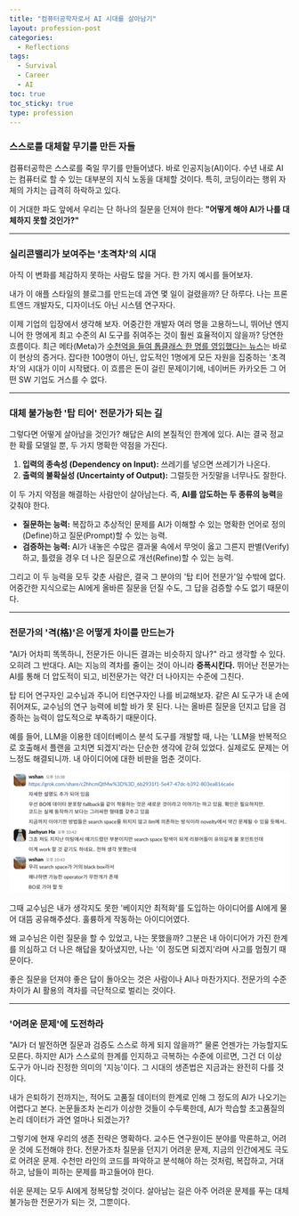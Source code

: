 ```yaml
---
title: "컴퓨터공학자로서 AI 시대를 살아남기"
layout: profession-post
categories:
  - Reflections
tags:
  - Survival
  - Career
  - AI
toc: true
toc_sticky: true
type: profession
---
```


### 스스로를 대체할 무기를 만든 자들

컴퓨터공학은 스스로를 죽일 무기를 만들어냈다. 바로 인공지능(AI)이다. 수년 내로 AI는 컴퓨터로 할 수 있는 대부분의 지식 노동을 대체할 것이다. 특히, 코딩이라는 행위 자체의 가치는 급격히 하락하고 있다.

이 거대한 파도 앞에서 우리는 단 하나의 질문을 던져야 한다: **"어떻게 해야 AI가 나를 대체하지 못할 것인가?"**

-----

### 실리콘밸리가 보여주는 '초격차'의 시대

아직 이 변화를 체감하지 못하는 사람도 많을 거다. 한 가지 예시를 들어보자.

내가 이 애플 스타일의 블로그를 만드는데 과연 몇 일이 걸렸을까? 단 하루다. 나는 프론트엔드 개발자도, 디자이너도 아닌 시스템 연구자다.

이제 기업의 입장에서 생각해 보자. 어중간한 개발자 여러 명을 고용하느니, 뛰어난 엔지니어 한 명에게 최고 수준의 AI 도구를 쥐여주는 것이 훨씬 효율적이지 않을까? 당연한 흐름이다. 최근 메타(Meta)가 [수천억을 들여 톱클래스 한 명를 영입했다는 뉴스](https://www.hankyung.com/article/2025080276807)는 바로 이 현상의 증거다. 잡다한 100명이 아닌, 압도적인 1명에게 모든 자원을 집중하는 '초격차'의 시대가 이미 시작됐다. 이 흐름은 돈이 걸린 문제이기에, 네이버든 카카오든 그 어떤 SW 기업도 거스를 수 없다.

-----

### 대체 불가능한 '탑 티어' 전문가가 되는 길

그렇다면 어떻게 살아남을 것인가? 해답은 AI의 본질적인 한계에 있다. AI는 결국 정교한 확률 모델일 뿐, 두 가지 명확한 약점을 가진다.

1.  **입력의 종속성 (Dependency on Input):** 쓰레기를 넣으면 쓰레기가 나온다.
2.  **출력의 불확실성 (Uncertainty of Output):** 그럴듯한 거짓말을 너무나도 잘한다.

이 두 가지 약점을 해결하는 사람만이 살아남는다. 즉, **AI를 압도하는 두 종류의 능력**을 갖춰야 한다.

  * **질문하는 능력:** 복잡하고 추상적인 문제를 AI가 이해할 수 있는 명확한 언어로 정의(Define)하고 질문(Prompt)할 수 있는 능력.
  * **검증하는 능력:** AI가 내놓은 수많은 결과물 속에서 무엇이 옳고 그른지 판별(Verify)하고, 틀렸을 경우 더 나은 질문으로 개선(Refine)할 수 있는 능력.

그리고 이 두 능력을 모두 갖춘 사람은, 결국 그 분야의 '탑 티어 전문가'일 수밖에 없다. 어중간한 지식으로는 AI에게 올바른 질문을 던질 수도, 그 답을 검증할 수도 없기 때문이다.

---

### 전문가의 '격(格)'은 어떻게 차이를 만드는가

"AI가 어차피 똑똑하니, 전문가든 아니든 결과는 비슷하지 않나?" 라고 생각할 수 있다. 오히려 그 반대다. AI는 지능의 격차를 줄이는 것이 아니라 **증폭시킨다.** 뛰어난 전문가는 AI를 통해 더 압도적이 되고, 비전문가는 약간 더 나아지는 수준에 그친다.

탑 티어 연구자인 교수님과 주니어 티연구자인 나를 비교해보자. 같은 AI 도구가 내 손에 쥐어져도, 교수님의 연구 능력에 비할 바가 못 된다. 나는 올바른 질문을 던지고 답을 검증하는 능력이 압도적으로 부족하기 때문이다.

예를 들어, LLM을 이용한 데이터베이스 분석 도구를 개발할 때, 나는 'LLM을 반복적으로 호출해서 플랜을 고치면 되겠지'라는 단순한 생각에 갇혀 있었다. 실제로도 문제는 어느정도 해결되니까. 내 아이디어에 대한 비판을 멈춘 것이다.

![슬랙](/assets/survival/bayesian.png)

그때 교수님은 내가 생각지도 못한 '베이지안 최적화'를 도입하는 아이디어를 AI에게 물어 대뜸 공유해주셨다. 훌륭하게 작동하는 아이디어였다. 

왜 교수님은 이런 질문을 할 수 있었고, 나는 못했을까? 그분은 내 아이디어가 가진 한계를 의심하고 더 나은 해답을 찾아냈지만, 나는 '이 정도면 되겠지'라며 사고를 멈췄기 때문이다. 

좋은 질문을 던져야 좋은 답이 돌아오는 것은 사람이나 AI나 마찬가지다. 전문가의 수준 차이가 AI 활용의 격차를 극단적으로 벌리는 것이다.

---

### '어려운 문제'에 도전하라

"AI가 더 발전하면 질문과 검증도 스스로 하게 되지 않을까?" 물론 언젠가는 가능할지도 모른다. 하지만 AI가 스스로의 한계를 인지하고 극복하는 수준에 이르면, 그건 더 이상 도구가 아니라 진정한 의미의 '지능'이다. 그 시대의 생존법은 지금과는 완전히 다를 것이다.

내가 은퇴하기 전까지는, 적어도 고품질 데이터의 한계로 인해 그 정도의 AI가 나오기는 어렵다고 본다. 논문들조차 논리가 이상한 것들이 수두룩한데, AI가 학습할 초고품질의 논리 데이터가 과연 얼마나 되겠는가?

그렇기에 현재 우리의 생존 전략은 명확하다. 교수든 연구원이든 분야를 막론하고, 어려운 것에 도전해야 한다. 전문가조차 질문을 던지기 어려운 문제, 지금의 인간에게도 극도로 어려운 문제. 수천만 라인의 코드를 파악하고 분석해야 하는 것처럼, 복잡하고, 거대하고, 남들이 피하는 문제를 파고들어야 한다.

쉬운 문제는 모두 AI에게 정복당할 것이다. 살아남는 길은 아주 어려운 문제를 푸는 대체 불가능한 전문가가 되는 것, 그뿐이다.
